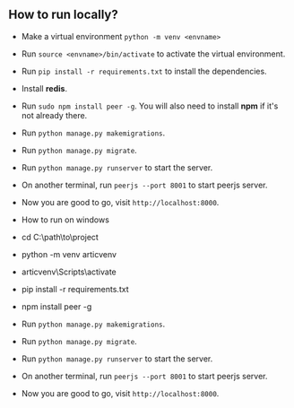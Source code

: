 


## How to run locally?
* Make a virtual environment `python -m venv <envname>`
* Run `source <envname>/bin/activate` to activate the virtual environment.
* Run `pip install -r requirements.txt` to install the dependencies.
* Install **redis**.
* Run `sudo npm install peer -g`. You will also need to install **npm** if it's not already there.
* Run `python manage.py makemigrations`.
* Run `python manage.py migrate`.
* Run `python manage.py runserver` to start the server.
* On another terminal, run `peerjs --port 8001` to start peerjs server.
* Now you are good to go, visit `http://localhost:8000`.

* How to run on windows
* cd C:\path\to\project
* python -m venv articvenv
* articvenv\Scripts\activate
* pip install -r requirements.txt
* npm install peer -g
* Run `python manage.py makemigrations`.
* Run `python manage.py migrate`.
* Run `python manage.py runserver` to start the server.
* On another terminal, run `peerjs --port 8001` to start peerjs server.
* Now you are good to go, visit `http://localhost:8000`.